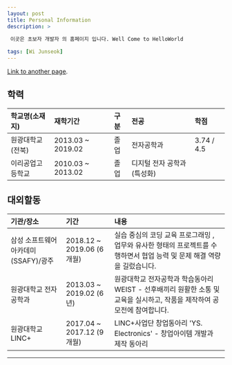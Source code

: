 ```yaml
---
layout: post
title: Personal Information
description: >
 
 이곳은 초보자 개발자 의 홈페이지 입니다. Well Come to HelloWorld

tags: [Wi Junseok]
---
```



[Link to another page](another-page).

## 학력

| 학교명(소재지)        | 재학기간          | 구분 | 전공 | 학점 | 
|:-------------|:------------------|:------|:------|:------|
| 원광대학교(전북)           | 2013.03 ~ 2019.02 | 졸업 | 전자공학과  | 3.74 / 4.5 | |
| 이리공업고등학교 | 2010.03 ~ 2013.02 | 졸업 | 디지털 전자 공학과 (특성화)  | | |


## 대외할동
| 기관/장소        | 기간          | 내용 |
|:-------------|:------------------|:------|
| 삼성 소프트웨어 아카데미(SSAFY)/광주           | 2018.12 ~ 2019.06 (6개월) | 실습 중심의 코딩 교육 프로그래밍 , 업무와 유사한 형태의 프로젝트를 수행하면서 협업 능력 및 문제 해결 역량을 길렀습니다.  |
| 원광대학교 전자공학과 | 2013.03 ~ 2019.02 (6년)  | 원광대학교 전자공학과 학습동아리 WEIST - 선후배끼리 원활한 소통 및 교육을 실시하고, 작품을 제작하여 공모전에 참여합니다.  |
| 원광대학교 LINC+          | 2017.04 ~ 2017.12 (9개월)     | LINC+사업단 창업동아리 'YS. Electronics' - 창업아이템 개발과 제작 동아리   |
* * *
